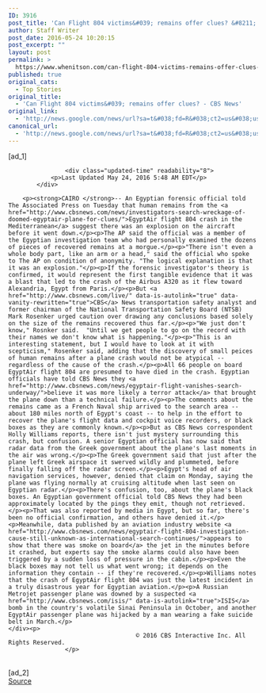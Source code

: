 ```yaml
---
ID: 3916
post_title: 'Can Flight 804 victims&#039; remains offer clues? &#8211; CBS News'
author: Staff Writer
post_date: 2016-05-24 10:20:15
post_excerpt: ""
layout: post
permalink: >
  https://www.whenitson.com/can-flight-804-victims-remains-offer-clues-cbs-news/
published: true
original_cats:
  - Top Stories
original_title:
  - 'Can Flight 804 victims&#039; remains offer clues? - CBS News'
original_link:
  - 'http://news.google.com/news/url?sa=t&#038;fd=R&#038;ct2=us&#038;usg=AFQjCNEI4etujs0EGA7tMvIsB4mzcX7Nnw&#038;clid=c3a7d30bb8a4878e06b80cf16b898331&#038;cid=52779116182284&#038;ei=3ipEV9ijMIizwAHtnLfYCA&#038;url=http://www.cbsnews.com/news/egyptair-flight-804-forensic-investigator-egypt-human-remains-suggest-explosion/'
canonical_url:
  - 'http://news.google.com/news/url?sa=t&#038;fd=R&#038;ct2=us&#038;usg=AFQjCNEI4etujs0EGA7tMvIsB4mzcX7Nnw&#038;clid=c3a7d30bb8a4878e06b80cf16b898331&#038;cid=52779116182284&#038;ei=3ipEV9ijMIizwAHtnLfYCA&#038;url=http://www.cbsnews.com/news/egyptair-flight-804-forensic-investigator-egypt-human-remains-suggest-explosion/'
---
```

 [ad_1]
<br><div itemprop="articleBody" id="article-entry" data-use-autolinker="true" readability="121.41468052738">

                    <div class="updated-time" readability="8">
                <p>Last Updated May 24, 2016 5:48 AM EDT</p>
            </div>
        
        <p><strong>CAIRO </strong>-- An Egyptian forensic official told The Associated Press on Tuesday that human remains from the <a href="http://www.cbsnews.com/news/investigators-search-wreckage-of-doomed-egyptair-plane-for-clues/">EgyptAir flight 804 crash in the Mediterranean</a> suggest there was an explosion on the aircraft before it went down.</p><p>The AP said the official was a member of the Egyptian investigation team who had personally examined the dozens of pieces of recovered remains at a morgue.</p><p>"There isn't even a whole body part, like an arm or a head," said the official who spoke to The AP on condition of anonymity. "The logical explanation is that it was an explosion."</p><p>If the forensic investigator's theory is confirmed, it would represent the first tangible evidence that it was a blast that led to the crash of the Airbus A320 as it flew toward Alexandria, Egypt from Paris.</p><p>But <a href="http://www.cbsnews.com/live/" data-is-autolink="true" data-vanity-rewritten="true">CBS</a> News transportation safety analyst and former chairman of the National Transportation Safety Board (NTSB) Mark Rosenker urged caution over drawing any conclusions based solely on the size of the remains recovered thus far.</p><p>"We just don't know," Rosnker said.  "Until we get people to go on the record with their names we don't know what is happening."</p><p>"This is an interesting statement, but I would have to look at it with scepticism," Rosenker said, adding that the discovery of small peices of human remains after a plane crash would not be atypical -- regardless of the cause of the crash.</p><p>All 66 people on board EgyptAir flight 804 are presumed to have died in the crash. Egyptian officials have told CBS News they <a href="http://www.cbsnews.com/news/egyptair-flight-vanishes-search-underway/">believe it was more likely a terror attack</a> that brought the plane down than a technical failure.</p><p>The comments about the remains came as a French Naval ship arrived to the search area -- about 180 miles north of Egypt's coast -- to help in the effort to recover the plane's flight data and cockpit voice recorders, or black boxes as they are commonly known.</p><p>But as CBS News correspondent Holly Williams reports, there isn't just mystery surrounding this crash, but confusion. A senior Egyptian official has now said that radar data from the Greek government about the plane's last moments in the air was wrong.</p><p>The Greek government said that just after the plane left Greek airspace it swerved wildly and plummeted, before finally falling off the radar screen.</p><p>Egypt's head of air navigation services, however, denied that claim on Monday, saying the plane was flying normally at cruising altitude when last seen on Egyptian radar.</p><p>There's confusion, too, about the plane's black boxes. An Egyptian government official told CBS News they had been approximately located by the pings they emit, though not retrieved.</p><p>That was also reported by media in Egypt, but so far, there's been no official confirmation, and others have denied it.</p><p>Meanwhile, data published by an aviation industry website <a href="http://www.cbsnews.com/news/egyptair-flight-804-investigation-cause-still-unknown-as-international-search-continues/">appears to show that there was smoke on board</a> the jet in the minutes before it crashed, but experts say the smoke alarms could also have been triggered by a sudden loss of pressure in the cabin.</p><p>Even the black boxes may not tell us what went wrong; it depends on the information they contain -- if they're recovered.</p><p>Williams notes that the crash of EgyptAir flight 804 was just the latest incident in a truly disastrous year for Egyptian aviation.</p><p>A Russian Metrojet passenger plane was downed by a suspected <a href="http://www.cbsnews.com/isis/" data-is-autolink="true">ISIS</a> bomb in the country's volatile Sinai Peninsula in October, and another EgyptAir passenger plane was hijacked by a man wearing a fake suicide belt in March.</p>
    </div><p>
                                        © 2016 CBS Interactive Inc. All Rights Reserved. 
                    </p>
<br>[ad_2]
<br><a href="http://news.google.com/news/url?sa=t&#038;fd=R&#038;ct2=us&#038;usg=AFQjCNEI4etujs0EGA7tMvIsB4mzcX7Nnw&#038;clid=c3a7d30bb8a4878e06b80cf16b898331&#038;cid=52779116182284&#038;ei=3ipEV9ijMIizwAHtnLfYCA&#038;url=http://www.cbsnews.com/news/egyptair-flight-804-forensic-investigator-egypt-human-remains-suggest-explosion/">Source </a>